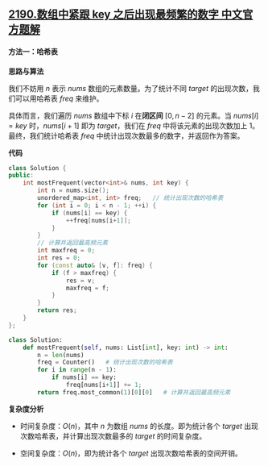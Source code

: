 ## [2190.数组中紧跟 key 之后出现最频繁的数字 中文官方题解](https://leetcode.cn/problems/most-frequent-number-following-key-in-an-array/solutions/100000/shu-zu-zhong-jin-gen-key-zhi-hou-chu-xia-elzm)
#### 方法一：哈希表

**思路与算法**

我们不妨用 $n$ 表示 $\textit{nums}$ 数组的元素数量。为了统计不同 $\textit{target}$ 的出现次数，我们可以用哈希表 $\textit{freq}$ 来维护。

具体而言，我们遍历 $\textit{nums}$ 数组中下标 $i$ 在**闭区间** $[0, n - 2]$ 的元素。当 $\textit{nums}[i] = \textit{key}$ 时，$\textit{nums}[i + 1]$ 即为 $\textit{target}$，我们在 $\textit{freq}$ 中将该元素的出现次数加上 $1$。最终，我们统计哈希表 $\textit{freq}$ 中统计出现次数最多的数字，并返回作为答案。


**代码**

```C++ [sol1-C++]
class Solution {
public:
    int mostFrequent(vector<int>& nums, int key) {
        int n = nums.size();
        unordered_map<int, int> freq;   // 统计出现次数的哈希表
        for (int i = 0; i < n - 1; ++i) {
            if (nums[i] == key) {
                ++freq[nums[i+1]];
            }
        }
        // 计算并返回最高频元素
        int maxfreq = 0;
        int res = 0;
        for (const auto& [v, f]: freq) {
            if (f > maxfreq) {
                res = v; 
                maxfreq = f;
            }
        }
        return res;
    }
};
```


```Python [sol1-Python3]
class Solution:
    def mostFrequent(self, nums: List[int], key: int) -> int:
        n = len(nums)
        freq = Counter()   # 统计出现次数的哈希表
        for i in range(n - 1):
            if nums[i] == key:
                freq[nums[i+1]] += 1;
        return freq.most_common(1)[0][0]   # 计算并返回最高频元素
```


**复杂度分析**

- 时间复杂度：$O(n)$，其中 $n$ 为数组 $\textit{nums}$ 的长度。即为统计各个 $\textit{target}$ 出现次数哈希表，并计算出现次数最多的 $\textit{target}$ 的时间复杂度。

- 空间复杂度：$O(n)$，即为统计各个 $\textit{target}$ 出现次数哈希表的空间开销。